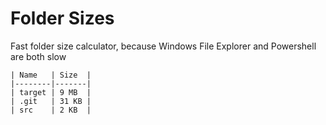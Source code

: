 # Folder Sizes

Fast folder size calculator, because Windows File Explorer and Powershell are both slow

```
| Name   | Size  |
|--------|-------|
| target | 9 MB  |
| .git   | 31 KB |
| src    | 2 KB  |
```
